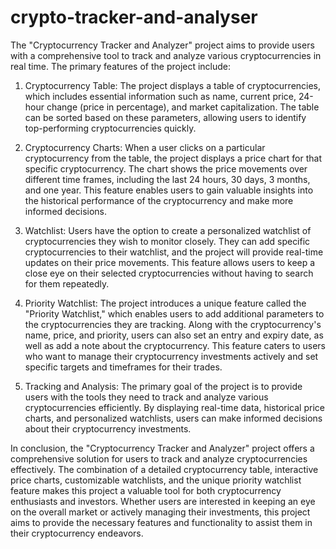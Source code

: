 # crypto-tracker-and-analyser

  The "Cryptocurrency Tracker and Analyzer" project aims to provide users with a comprehensive tool to track and analyze various cryptocurrencies in real time.
  The primary features of the project include:

1. Cryptocurrency Table:
The project displays a table of cryptocurrencies, which includes essential information such as name, current price, 24-hour change (price in percentage), and market capitalization. The table can be sorted based on these parameters, allowing users to identify top-performing cryptocurrencies quickly.

2. Cryptocurrency Charts:
When a user clicks on a particular cryptocurrency from the table, the project displays a price chart for that specific cryptocurrency. The chart shows the price movements over different time frames, including the last 24 hours, 30 days, 3 months, and one year. This feature enables users to gain valuable insights into the historical performance of the cryptocurrency and make more informed decisions.

3. Watchlist:
Users have the option to create a personalized watchlist of cryptocurrencies they wish to monitor closely. They can add specific cryptocurrencies to their watchlist, and the project will provide real-time updates on their price movements. This feature allows users to keep a close eye on their selected cryptocurrencies without having to search for them repeatedly.

4. Priority Watchlist:
The project introduces a unique feature called the "Priority Watchlist," which enables users to add additional parameters to the cryptocurrencies they are tracking. Along with the cryptocurrency's name, price, and priority, users can also set an entry and expiry date, as well as add a note about the cryptocurrency. This feature caters to users who want to manage their cryptocurrency investments actively and set specific targets and timeframes for their trades.

5. Tracking and Analysis:
The primary goal of the project is to provide users with the tools they need to track and analyze various cryptocurrencies efficiently. By displaying real-time data, historical price charts, and personalized watchlists, users can make informed decisions about their cryptocurrency investments.

  In conclusion, the "Cryptocurrency Tracker and Analyzer" project offers a comprehensive solution for users to track and analyze cryptocurrencies effectively.
The combination of a detailed cryptocurrency table, interactive price charts, customizable watchlists, and the unique priority watchlist feature makes this project a valuable tool for both cryptocurrency enthusiasts and investors. Whether users are interested in keeping an eye on the overall market or actively managing their investments, this project aims to provide the necessary features and functionality to assist them in their cryptocurrency endeavors.
